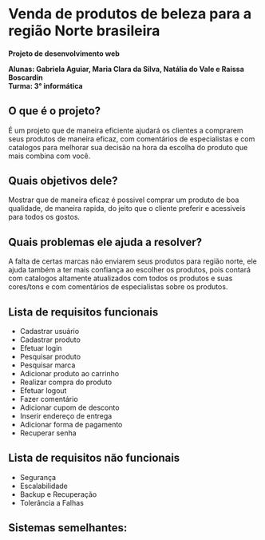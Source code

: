 # Venda de produtos de beleza para a região Norte brasileira  
<h4>Projeto de desenvolvimento web 

Alunas: Gabriela Aguiar, Maria Clara da Silva, Natália do Vale e Raissa Boscardin      
Turma: 3° informática  </h4>

<h2>O que é o projeto? </h2>
É um projeto que de maneira eficiente ajudará os clientes a comprarem seus produtos de maneira eficaz, com comentários de especialistas e com catalogos para melhorar sua decisão na hora da escolha do produto que mais combina com você.

<h2>Quais objetivos dele? </h2>
Mostrar que de maneira eficaz é possivel comprar um produto de boa qualidade, de maneira rapida, do jeito que o cliente preferir e acessiveis para todos os gostos.

<h2>Quais problemas ele ajuda a resolver? </h2>
A falta de certas marcas não enviarem seus produtos para região norte, ele ajuda também a ter mais confiança ao escolher os produtos, pois contará com catalogos altamente atualizados com todos os produtos e suas cores/tons e com comentários de especialistas sobre os produtos.


<h2>Lista de requisitos funcionais</h2>

* Cadastrar usuário
* Cadastrar produto
* Efetuar login
* Pesquisar produto
* Pesquisar marca
* Adicionar produto ao carrinho 
* Realizar compra do produto
* Efetuar logout
* Fazer comentário
* Adicionar cupom de desconto
* Inserir endereço de entrega
* Adicionar forma de pagamento
* Recuperar senha

<h2>Lista de requisitos não funcionais</h2>
 
 * Segurança
 * Escalabilidade
 * Backup e Recuperação
 * Tolerância a Falhas

 <h2>Sistemas semelhantes:</h2>